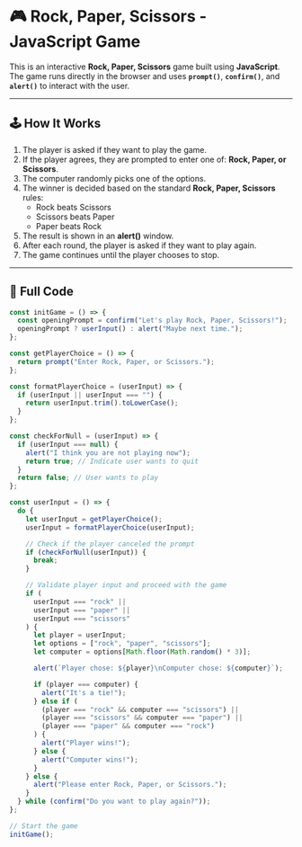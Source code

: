 # 🎮 Rock, Paper, Scissors - JavaScript Game

This is an interactive **Rock, Paper, Scissors** game built using **JavaScript**. The game runs directly in the browser and uses **`prompt()`**, **`confirm()`**, and **`alert()`** to interact with the user.

---

## 🕹️ How It Works

1. The player is asked if they want to play the game.
2. If the player agrees, they are prompted to enter one of: **Rock, Paper, or Scissors**.
3. The computer randomly picks one of the options.
4. The winner is decided based on the standard **Rock, Paper, Scissors** rules:
    - Rock beats Scissors
    - Scissors beats Paper
    - Paper beats Rock
5. The result is shown in an **alert()** window.
6. After each round, the player is asked if they want to play again.
7. The game continues until the player chooses to stop.

---

## 📄 Full Code

```javascript
const initGame = () => {
  const openingPrompt = confirm("Let's play Rock, Paper, Scissors!");
  openingPrompt ? userInput() : alert("Maybe next time.");
};

const getPlayerChoice = () => {
  return prompt("Enter Rock, Paper, or Scissors.");
};

const formatPlayerChoice = (userInput) => {
  if (userInput || userInput === "") {
    return userInput.trim().toLowerCase();
  }
};

const checkForNull = (userInput) => {
  if (userInput === null) {
    alert("I think you are not playing now");
    return true; // Indicate user wants to quit
  }
  return false; // User wants to play
};

const userInput = () => {
  do {
    let userInput = getPlayerChoice();
    userInput = formatPlayerChoice(userInput);

    // Check if the player canceled the prompt
    if (checkForNull(userInput)) {
      break;
    }

    // Validate player input and proceed with the game
    if (
      userInput === "rock" ||
      userInput === "paper" ||
      userInput === "scissors"
    ) {
      let player = userInput;
      let options = ["rock", "paper", "scissors"];
      let computer = options[Math.floor(Math.random() * 3)];

      alert(`Player chose: ${player}\nComputer chose: ${computer}`);

      if (player === computer) {
        alert("It's a tie!");
      } else if (
        (player === "rock" && computer === "scissors") ||
        (player === "scissors" && computer === "paper") ||
        (player === "paper" && computer === "rock")
      ) {
        alert("Player wins!");
      } else {
        alert("Computer wins!");
      }
    } else {
      alert("Please enter Rock, Paper, or Scissors.");
    }
  } while (confirm("Do you want to play again?"));
};

// Start the game
initGame();
